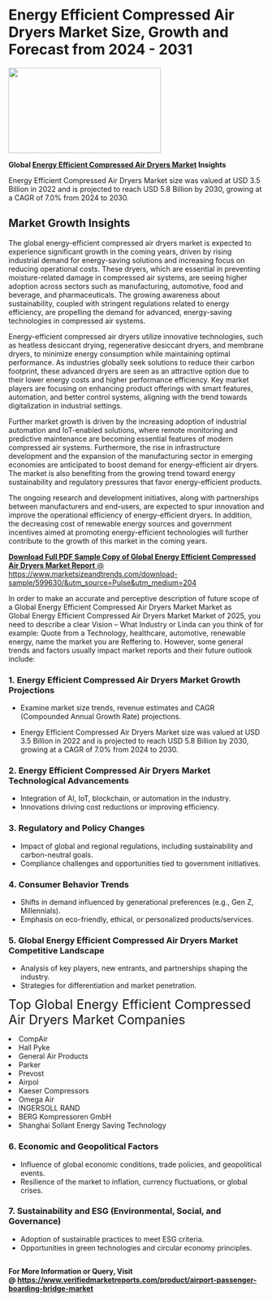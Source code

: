 <H1>Energy Efficient Compressed Air Dryers Market Size, Growth and Forecast from 2024 - 2031</H1><img class="aligncenter size-medium wp-image-584254" src="https://thirdeyenews.in/wp-content/uploads/2024/09/Global-Market-Research-300x168.jpeg" alt="" width="300" height="168" /><p><strong>Global&nbsp;<a href="https://www.marketsizeandtrends.com/download-sample/599630/&amp;utm_source=Pulse&amp;utm_medium=204">Energy Efficient Compressed Air Dryers Market</a> Insights</strong></p><p>Energy Efficient Compressed Air Dryers Market size was valued at USD 3.5 Billion in 2022 and is projected to reach USD 5.8 Billion by 2030, growing at a CAGR of 7.0% from 2024 to 2030.</p><p><h2>Market Growth Insights</h2> <p>The global energy-efficient compressed air dryers market is expected to experience significant growth in the coming years, driven by rising industrial demand for energy-saving solutions and increasing focus on reducing operational costs. These dryers, which are essential in preventing moisture-related damage in compressed air systems, are seeing higher adoption across sectors such as manufacturing, automotive, food and beverage, and pharmaceuticals. The growing awareness about sustainability, coupled with stringent regulations related to energy efficiency, are propelling the demand for advanced, energy-saving technologies in compressed air systems.</p> <p><a href="#" class="download-link"></a></p> <p>Energy-efficient compressed air dryers utilize innovative technologies, such as heatless desiccant drying, regenerative desiccant dryers, and membrane dryers, to minimize energy consumption while maintaining optimal performance. As industries globally seek solutions to reduce their carbon footprint, these advanced dryers are seen as an attractive option due to their lower energy costs and higher performance efficiency. Key market players are focusing on enhancing product offerings with smart features, automation, and better control systems, aligning with the trend towards digitalization in industrial settings.</p> <p>Further market growth is driven by the increasing adoption of industrial automation and IoT-enabled solutions, where remote monitoring and predictive maintenance are becoming essential features of modern compressed air systems. Furthermore, the rise in infrastructure development and the expansion of the manufacturing sector in emerging economies are anticipated to boost demand for energy-efficient air dryers. The market is also benefiting from the growing trend toward energy sustainability and regulatory pressures that favor energy-efficient products.</p> <p>The ongoing research and development initiatives, along with partnerships between manufacturers and end-users, are expected to spur innovation and improve the operational efficiency of energy-efficient dryers. In addition, the decreasing cost of renewable energy sources and government incentives aimed at promoting energy-efficient technologies will further contribute to the growth of this market in the coming years.</p> <p><a href="#" class="get-more-link"></p><p><span class=""><strong>Download Full PDF Sample Copy of Global Energy Efficient Compressed Air Dryers Market Report</strong> @ <a href="https://www.marketsizeandtrends.com/download-sample/599630/&amp;utm_source=Pulse&amp;utm_medium=204" target="_blank">https://www.marketsizeandtrends.com/download-sample/599630/&amp;utm_source=Pulse&amp;utm_medium=204</a></span></p><p>In order to make an accurate and perceptive description of future scope of a Global&nbsp;Energy Efficient Compressed Air Dryers Market Market as Global&nbsp;Energy Efficient Compressed Air Dryers Market Market of 2025, you need to describe a clear Vision &ndash; What Industry or Linda can you think of for example: Quote from a Technology, healthcare, automotive, renewable energy, name the market you are Reffering to. However, some general trends and factors usually impact market reports and their future outlook include:</p><h3>1.&nbsp;<strong>Energy Efficient Compressed Air Dryers Market Growth Projections</strong></h3><ul><li>Examine market size trends, revenue estimates and CAGR (Compounded Annual Growth Rate) projections.</li><li><p>Energy Efficient Compressed Air Dryers Market size was valued at USD 3.5 Billion in 2022 and is projected to reach USD 5.8 Billion by 2030, growing at a CAGR of 7.0% from 2024 to 2030.</p></li></ul><h3>2.&nbsp;<strong>Energy Efficient Compressed Air Dryers Market Technological Advancements</strong></h3><ul><li>Integration of AI, IoT, blockchain, or automation in the industry.</li><li>Innovations driving cost reductions or improving efficiency.</li></ul><h3>3.&nbsp;<strong>Regulatory and Policy Changes</strong></h3><ul><li>Impact of global and regional regulations, including sustainability and carbon-neutral goals.</li><li>Compliance challenges and opportunities tied to government initiatives.</li></ul><h3>4.&nbsp;<strong>Consumer Behavior Trends</strong></h3><ul><li>Shifts in demand influenced by generational preferences (e.g., Gen Z, Millennials).</li><li>Emphasis on eco-friendly, ethical, or personalized products/services.</li></ul><h3>5.&nbsp;<strong>Global Energy Efficient Compressed Air Dryers Market Competitive Landscape</strong></h3><ul><li>Analysis of key players, new entrants, and partnerships shaping the industry.</li><li>Strategies for differentiation and market penetration.</li></ul><p data-pm-slice="1 1 []"><span style="color: inherit; font-family: inherit; font-size: 25px;">Top Global Energy Efficient Compressed Air Dryers Market Companies</span></p><div class="" data-test-id=""><p><li>CompAir</li><li> Hall Pyke</li><li> General Air Products</li><li> Parker</li><li> Prevost</li><li> Airpol</li><li> Kaeser Compressors</li><li> Omega Air</li><li> INGERSOLL RAND</li><li> BERG Kompressoren GmbH</li><li> Shanghai Sollant Energy Saving Technology</li></p></div><h3>6.&nbsp;<strong>Economic and Geopolitical Factors</strong></h3><ul><li>Influence of global economic conditions, trade policies, and geopolitical events.</li><li>Resilience of the market to inflation, currency fluctuations, or global crises.</li></ul><h3>7.&nbsp;<strong>Sustainability and ESG (Environmental, Social, and Governance)</strong></h3><ul><li>Adoption of sustainable practices to meet ESG criteria.</li><li>Opportunities in green technologies and circular economy principles.</li></ul><h2><strong style="font-size: 14px;">For More Information or Query, Visit @&nbsp;</strong><a style="background-color: #ffffff; font-size: 14px;" href="https://www.marketsizeandtrends.com/report/energy-efficient-compressed-air-dryers-market/" target="_blank">https://www.verifiedmarketreports.com/product/airport-passenger-boarding-bridge-market</a></h2>
